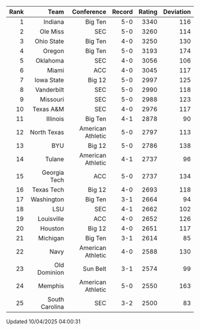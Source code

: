 | Rank  | Team                 | Conference           | Record   | Rating | Deviation |
| ---:  | ---:                 | ---:                 | ---:     | ---:   | ---:      |
| 1     | Indiana              | Big Ten              | 5-0      | 3340   | 116       |
| 2     | Ole Miss             | SEC                  | 5-0      | 3260   | 114       |
| 3     | Ohio State           | Big Ten              | 4-0      | 3250   | 130       |
| 4     | Oregon               | Big Ten              | 5-0      | 3193   | 174       |
| 5     | Oklahoma             | SEC                  | 4-0      | 3056   | 106       |
| 6     | Miami                | ACC                  | 4-0      | 3045   | 117       |
| 7     | Iowa State           | Big 12               | 5-0      | 2997   | 125       |
| 8     | Vanderbilt           | SEC                  | 5-0      | 2990   | 118       |
| 9     | Missouri             | SEC                  | 5-0      | 2988   | 123       |
| 10    | Texas A&M            | SEC                  | 4-0      | 2976   | 117       |
| 11    | Illinois             | Big Ten              | 4-1      | 2878   | 90        |
| 12    | North Texas          | American Athletic    | 5-0      | 2797   | 113       |
| 13    | BYU                  | Big 12               | 5-0      | 2786   | 138       |
| 14    | Tulane               | American Athletic    | 4-1      | 2737   | 96        |
| 15    | Georgia Tech         | ACC                  | 5-0      | 2737   | 134       |
| 16    | Texas Tech           | Big 12               | 4-0      | 2693   | 118       |
| 17    | Washington           | Big Ten              | 3-1      | 2664   | 94        |
| 18    | LSU                  | SEC                  | 4-1      | 2662   | 102       |
| 19    | Louisville           | ACC                  | 4-0      | 2652   | 126       |
| 20    | Houston              | Big 12               | 4-0      | 2651   | 117       |
| 21    | Michigan             | Big Ten              | 3-1      | 2614   | 85        |
| 22    | Navy                 | American Athletic    | 4-0      | 2588   | 130       |
| 23    | Old Dominion         | Sun Belt             | 3-1      | 2574   | 99        |
| 24    | Memphis              | American Athletic    | 5-0      | 2550   | 163       |
| 25    | South Carolina       | SEC                  | 3-2      | 2500   | 83        |

Updated 10/04/2025 04:00:31
